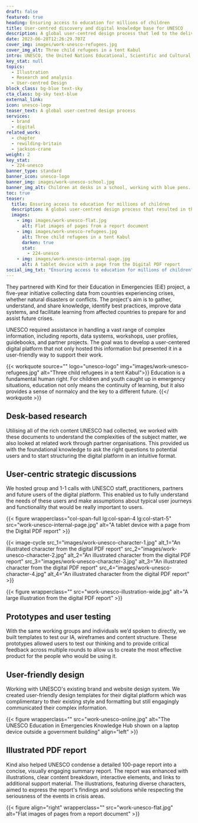 ```yaml
---
draft: false
featured: true
heading: Ensuring access to education for millions of children
title: User-centred discovery and digital knowledge base for UNESCO
description: A global user-centred design process that led to the delivery of a digital repository of resources to ensure education in emergencies
date: 2023-06-28T12:26:29.707Z
cover_img: images/work-unesco-refugees.jpg
cover_img_alt: Three child refugees in a tent Kabul
intro: UNESCO, the United Nations Educational, Scientific and Cultural Organisation, promotes peace and security through international cooperation in education, sciences, culture, communication, and information. Their mission is to foster global citizens who are free of hate and intolerance, to provide quality education for all, and to strengthen bonds between nations through cultural heritage.
key_stat: null
topics:
  - Illustration
  - Research and analysis
  - User-centred Design
block_class: bg-blue text-sky
cta_class: bg-sky text-blue
external_link: 
icon: unesco-logo
teaser_text: A global user-centred design process
services:
  - brand
  - digital
related_work:
  - chapter
  - rewilding-britain
  - jackson-crane
weight: 2
key_stat:
  - 224-unesco
banner_type: standard
banner_icon: unesco-logo
banner_img: images/work-unesco-school.jpg
banner_img_alt: Children at desks in a school, working with blue pens. One child is looking directly at the camera
toc: true
teaser:
  title: Ensuring access to education for millions of children
  description: A global user-centred design process that resulted in the delivery of a digital report and knowledge base to support governments in strengthening the systems that provide education, in preparation for emergencies such as conflict or natural disaster
  images:
    - img: images/work-unesco-flat.jpg
      alt: Flat images of pages from a report document
    - img: images/work-unesco-refugees.jpg
      alt: Three child refugees in a tent Kabul
      darken: true
      stat:
        - 224-unesco
    - img: images/work-unesco-internal-page.jpg
      alt: A tablet device with a page from the Digital PDF report
social_img_txt: "Ensuring access to education for millions of children"
---
```


<!-- Text left -->
<div class="w-full grid grid-cols-12 gap-x-2.5 gap-y-6 lg:gap-6 xl:gap-8">
  <div class="prose col-span-full lg:col-span-8">

  They partnered with Kind for their Education in Emergencies (EiE) project, a five-year initiative collecting data from countries experiencing crises, whether natural disasters or conflicts. The project's aim is to gather, understand, and share knowledge, identify best practices, improve data systems, and facilitate learning from affected countries to prepare for and assist future crises.

  UNESCO required assistance in handling a vast range of complex information, including reports, data systems, workshops, user profiles, guidebooks, and partner projects. The goal was to develop a user-centered digital platform that not only hosted this information but presented it in a user-friendly way to support their work.

  </div>
</div>

{{< workquote source="" logo="unesco-logo" img="images/work-unesco-refugees.jpg" alt="Three child refugees in a tent Kabul">}}
Education is a fundamental human right. For children and youth caught up in emergency situations, education not only means the continuity of learning, but it also provides a sense of normalcy and the key to a different future.
{{</ workquote >}}

<!-- Text right -->
<div class="w-full grid grid-cols-12 gap-x-2.5 gap-y-6 lg:gap-6 xl:gap-8">
  <div class="prose col-span-full lg:col-span-8 lg:col-start-5">

  ## Desk-based research

  Utilising all of the rich content UNESCO had collected, we worked with these documents to understand the complexities of the subject matter, we also looked at related work through partner organisations. This provided us with the foundational knowledge to ask the right questions to potential users and to start structuring the digital platform in an intuitive format.

  ## User-centric strategic discussions

  We hosted group and 1-1 calls with UNESCO staff, practitioners, partners and future users of the digital platform. This enabled us to fully understand the needs of these users and make assumptions about typical user journeys and functionality that would be really important to users.

  </div>
</div>


<div class="w-full grid grid-cols-12 gap-x-2.5 gap-y-6 lg:gap-6 xl:gap-8">
  {{< figure wrapperclass="col-span-full lg:col-span-4 lg:col-start-5" src="work-unesco-internal-page.jpg" alt="A tablet device with a page from the Digital PDF report" >}}

  <div class="flex items-center bg-white col-span-full lg:col-span-4">

  {{< image-cycle
    src_1="images/work-unesco-character-1.jpg"
    alt_1="An illustrated character from the digital PDF report"
    src_2="images/work-unesco-character-2.jpg"
    alt_2="An illustrated character from the digital PDF report"
    src_3="images/work-unesco-character-3.jpg"
    alt_3="An illustrated character from the digital PDF report"
    src_4="images/work-unesco-character-4.jpg"
    alt_4="An illustrated character from the digital PDF report" >}}

  </div>
</div>

{{< figure wrapperclass="" src="work-unesco-illustration-wide.jpg" alt="A large illustration from the digital PDF report" >}}

<!-- Text left -->
<div class="w-full grid grid-cols-12 gap-x-2.5 gap-y-6 lg:gap-6 xl:gap-8">
  <div class="prose col-span-full lg:col-span-8">

  ## Prototypes and user testing

  With the same working groups and individuals we’d spoken to directly, we built templates to test our IA, wireframes and content structure. These prototypes allowed users to test our thinking and to provide critical feedback across multiple rounds to allow us to create the most effective product for the people who would be using it.

  ## User-friendly design

  Working with UNESCO's existing brand and website design system. We created user-friendly design templates for their digital platform which was complimentary to their existing style and formatting but still engagingly communicated their complex information. 

  </div>
</div>

{{< figure wrapperclass="" src="work-unesco-online.jpg" alt="The UNESCO Education in Emergencies Knowledge Hub shown on a laptop device outside a government building" align="left" >}}

<!-- Text right -->
<div class="w-full grid grid-cols-12 gap-x-2.5 gap-y-6 lg:gap-6 xl:gap-8">
  <div class="prose col-span-full lg:col-span-8 lg:col-start-5">

  ## Illustrated PDF report

  Kind also helped UNESCO condense a detailed 100-page report into a concise, visually engaging summary report. The report was enhanced with illustrations, clear content breakdown, interactive elements, and links to additional support material. The illustrations, featuring diverse characters, aimed to express the report's findings and solutions while respecting the seriousness of the events in crisis areas.

  </div>
</div>

{{< figure align="right" wrapperclass="" src="work-unesco-flat.jpg" alt="Flat images of pages from a report document" >}}